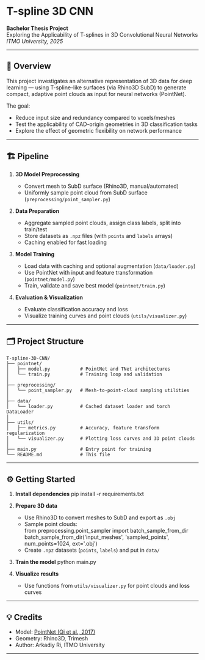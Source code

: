 # T-spline 3D CNN

**Bachelor Thesis Project**  
Exploring the Applicability of T-splines in 3D Convolutional Neural Networks  
_ITMO University, 2025_

---

## 🚀 Overview

This project investigates an alternative representation of 3D data for deep learning — using T-spline-like surfaces (via Rhino3D SubD) to generate compact, adaptive point clouds as input for neural networks (PointNet).

The goal:
- Reduce input size and redundancy compared to voxels/meshes
- Test the applicability of CAD-origin geometries in 3D classification tasks
- Explore the effect of geometric flexibility on network performance

---

## 🏗️ Pipeline

1. **3D Model Preprocessing**  
   - Convert mesh to SubD surface (Rhino3D, manual/automated)
   - Uniformly sample point cloud from SubD surface (`preprocessing/point_sampler.py`)

2. **Data Preparation**  
   - Aggregate sampled point clouds, assign class labels, split into train/test
   - Store datasets as `.npz` files (with `points` and `labels` arrays)
   - Caching enabled for fast loading

3. **Model Training**  
   - Load data with caching and optional augmentation (`data/loader.py`)
   - Use PointNet with input and feature transformation (`pointnet/model.py`)
   - Train, validate and save best model (`pointnet/train.py`)

4. **Evaluation & Visualization**  
   - Evaluate classification accuracy and loss
   - Visualize training curves and point clouds (`utils/visualizer.py`)

---

## 🗂️ Project Structure
```
T-spline-3D-CNN/
├── pointnet/
│   ├── model.py           # PointNet and TNet architectures
│   └── train.py           # Training loop and validation
│
├── preprocessing/
│   └── point_sampler.py   # Mesh-to-point-cloud sampling utilities
│
├── data/
│   └── loader.py          # Cached dataset loader and torch DataLoader
│
├── utils/
│   ├── metrics.py         # Accuracy, feature transform regularization
│   └── visualizer.py      # Plotting loss curves and 3D point clouds
│
├── main.py                # Entry point for training
└── README.md              # This file
```
---

## ⚙️ Getting Started

1. **Install dependencies**
   pip install -r requirements.txt

2. **Prepare 3D data**
   - Use Rhino3D to convert meshes to SubD and export as `.obj`
   - Sample point clouds:  
     from preprocessing.point_sampler import batch_sample_from_dir
     batch_sample_from_dir('input_meshes', 'sampled_points', num_points=1024, ext='.obj')
   - Create `.npz` datasets (`points`, `labels`) and put in `data/`

3. **Train the model**
   python main.py

4. **Visualize results**
   - Use functions from `utils/visualizer.py` for point clouds and loss curves

---

## 💡 Credits

- Model: [PointNet (Qi et al., 2017)](https://arxiv.org/abs/1612.00593)
- Geometry: Rhino3D, Trimesh
- Author: Arkadiy Ri, ITMO University

---
